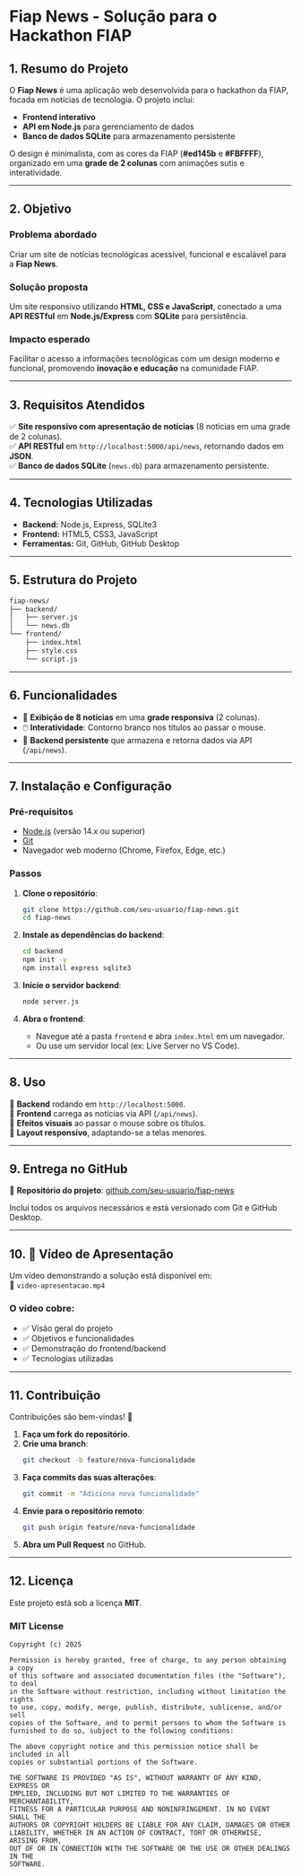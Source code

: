 # Fiap News - Solução para o Hackathon FIAP

## 1. Resumo do Projeto

O **Fiap News** é uma aplicação web desenvolvida para o hackathon da FIAP, focada em notícias de tecnologia. O projeto inclui:
- **Frontend interativo**
- **API em Node.js** para gerenciamento de dados
- **Banco de dados SQLite** para armazenamento persistente

O design é minimalista, com as cores da FIAP (**#ed145b** e **#FBFFFF**), organizado em uma **grade de 2 colunas** com animações sutis e interatividade.

---

## 2. Objetivo

### **Problema abordado**
Criar um site de notícias tecnológicas acessível, funcional e escalável para a **Fiap News**.

### **Solução proposta**
Um site responsivo utilizando **HTML, CSS e JavaScript**, conectado a uma **API RESTful** em **Node.js/Express** com **SQLite** para persistência.

### **Impacto esperado**
Facilitar o acesso a informações tecnológicas com um design moderno e funcional, promovendo **inovação e educação** na comunidade FIAP.

---

## 3. Requisitos Atendidos

✅ **Site responsivo com apresentação de notícias** (8 notícias em uma grade de 2 colunas).  
✅ **API RESTful** em `http://localhost:5000/api/news`, retornando dados em **JSON**.  
✅ **Banco de dados SQLite** (`news.db`) para armazenamento persistente.

---

## 4. Tecnologias Utilizadas

- **Backend:** Node.js, Express, SQLite3  
- **Frontend:** HTML5, CSS3, JavaScript  
- **Ferramentas:** Git, GitHub, GitHub Desktop  

---

## 5. Estrutura do Projeto

```bash
fiap-news/
├── backend/
│   ├── server.js
│   └── news.db
└── frontend/
    ├── index.html
    ├── style.css
    └── script.js
```

---

## 6. Funcionalidades

- 📌 **Exibição de 8 notícias** em uma **grade responsiva** (2 colunas).
- 🖱️ **Interatividade**: Contorno branco nos títulos ao passar o mouse.
- 🔄 **Backend persistente** que armazena e retorna dados via API (`/api/news`).

---

## 7. Instalação e Configuração

### **Pré-requisitos**
- [Node.js](https://nodejs.org/) (versão 14.x ou superior)
- [Git](https://git-scm.com/)
- Navegador web moderno (Chrome, Firefox, Edge, etc.)

### **Passos**

1. **Clone o repositório**:
   ```bash
   git clone https://github.com/seu-usuario/fiap-news.git
   cd fiap-news
   ```

2. **Instale as dependências do backend**:
   ```bash
   cd backend
   npm init -y
   npm install express sqlite3
   ```

3. **Inicie o servidor backend**:
   ```bash
   node server.js
   ```

4. **Abra o frontend**:
   - Navegue até a pasta `frontend` e abra `index.html` em um navegador.
   - Ou use um servidor local (ex: Live Server no VS Code).

---

## 8. Uso

🔹 **Backend** rodando em `http://localhost:5000`.  
🔹 **Frontend** carrega as notícias via API (`/api/news`).  
🔹 **Efeitos visuais** ao passar o mouse sobre os títulos.  
🔹 **Layout responsivo**, adaptando-se a telas menores.

---

## 9. Entrega no GitHub

📌 **Repositório do projeto**: [github.com/seu-usuario/fiap-news](https://github.com/seu-usuario/fiap-news)

Inclui todos os arquivos necessários e está versionado com Git e GitHub Desktop.

---

## 10. 🎥 Vídeo de Apresentação

Um vídeo demonstrando a solução está disponível em:  
📌 `video-apresentacao.mp4`

### O vídeo cobre:
- ✅ Visão geral do projeto
- ✅ Objetivos e funcionalidades
- ✅ Demonstração do frontend/backend
- ✅ Tecnologias utilizadas

---

## 11. Contribuição

Contribuições são bem-vindas! 🚀

1. **Faça um fork do repositório**.
2. **Crie uma branch**:
   ```bash
   git checkout -b feature/nova-funcionalidade
   ```
3. **Faça commits das suas alterações**:
   ```bash
   git commit -m "Adiciona nova funcionalidade"
   ```
4. **Envie para o repositório remoto**:
   ```bash
   git push origin feature/nova-funcionalidade
   ```
5. **Abra um Pull Request** no GitHub.

---

## 12. Licença

Este projeto está sob a licença **MIT**.

### MIT License

```
Copyright (c) 2025

Permission is hereby granted, free of charge, to any person obtaining a copy
of this software and associated documentation files (the "Software"), to deal
in the Software without restriction, including without limitation the rights
to use, copy, modify, merge, publish, distribute, sublicense, and/or sell
copies of the Software, and to permit persons to whom the Software is
furnished to do so, subject to the following conditions:

The above copyright notice and this permission notice shall be included in all
copies or substantial portions of the Software.

THE SOFTWARE IS PROVIDED "AS IS", WITHOUT WARRANTY OF ANY KIND, EXPRESS OR
IMPLIED, INCLUDING BUT NOT LIMITED TO THE WARRANTIES OF MERCHANTABILITY,
FITNESS FOR A PARTICULAR PURPOSE AND NONINFRINGEMENT. IN NO EVENT SHALL THE
AUTHORS OR COPYRIGHT HOLDERS BE LIABLE FOR ANY CLAIM, DAMAGES OR OTHER
LIABILITY, WHETHER IN AN ACTION OF CONTRACT, TORT OR OTHERWISE, ARISING FROM,
OUT OF OR IN CONNECTION WITH THE SOFTWARE OR THE USE OR OTHER DEALINGS IN THE
SOFTWARE.
```
